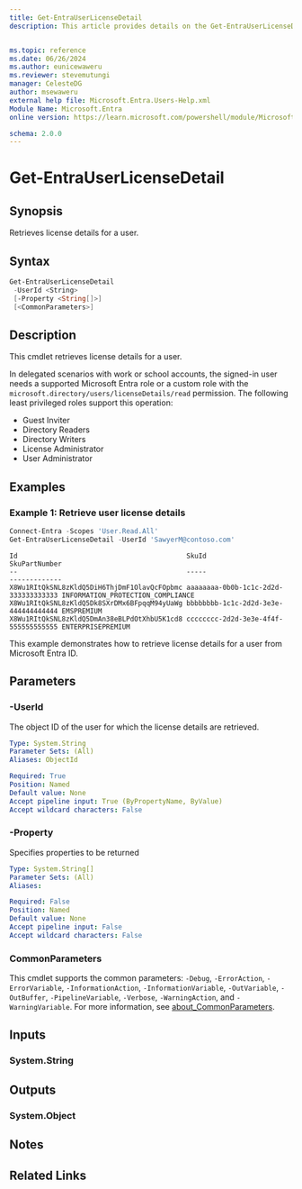 ```yaml
---
title: Get-EntraUserLicenseDetail
description: This article provides details on the Get-EntraUserLicenseDetail command.


ms.topic: reference
ms.date: 06/26/2024
ms.author: eunicewaweru
ms.reviewer: stevemutungi
manager: CelesteDG
author: msewaweru
external help file: Microsoft.Entra.Users-Help.xml
Module Name: Microsoft.Entra
online version: https://learn.microsoft.com/powershell/module/Microsoft.Entra/Get-EntraUserLicenseDetail

schema: 2.0.0
---
```


# Get-EntraUserLicenseDetail

## Synopsis

Retrieves license details for a user.

## Syntax

```powershell
Get-EntraUserLicenseDetail
 -UserId <String>
 [-Property <String[]>]
 [<CommonParameters>]
```

## Description

This cmdlet retrieves license details for a user.

In delegated scenarios with work or school accounts, the signed-in user needs a supported Microsoft Entra role or a custom role with the `microsoft.directory/users/licenseDetails/read` permission. The following least privileged roles support this operation:

- Guest Inviter  
- Directory Readers  
- Directory Writers  
- License Administrator  
- User Administrator

## Examples

### Example 1: Retrieve user license details

```powershell
Connect-Entra -Scopes 'User.Read.All'
Get-EntraUserLicenseDetail -UserId 'SawyerM@contoso.com'
```

```Output
Id                                          SkuId                                SkuPartNumber
--                                          -----                                -------------
X8Wu1RItQkSNL8zKldQ5DiH6ThjDmF1OlavQcFOpbmc aaaaaaaa-0b0b-1c1c-2d2d-333333333333 INFORMATION_PROTECTION_COMPLIANCE
X8Wu1RItQkSNL8zKldQ5Dk8SXrDMx6BFpqqM94yUaWg bbbbbbbb-1c1c-2d2d-3e3e-444444444444 EMSPREMIUM
X8Wu1RItQkSNL8zKldQ5DmAn38eBLPdOtXhbU5K1cd8 cccccccc-2d2d-3e3e-4f4f-555555555555 ENTERPRISEPREMIUM
```

This example demonstrates how to retrieve license details for a user from Microsoft Entra ID.

## Parameters

### -UserId

The object ID of the user for which the license details are retrieved.

```yaml
Type: System.String
Parameter Sets: (All)
Aliases: ObjectId

Required: True
Position: Named
Default value: None
Accept pipeline input: True (ByPropertyName, ByValue)
Accept wildcard characters: False
```

### -Property

Specifies properties to be returned

```yaml
Type: System.String[]
Parameter Sets: (All)
Aliases:

Required: False
Position: Named
Default value: None
Accept pipeline input: False
Accept wildcard characters: False
```

### CommonParameters

This cmdlet supports the common parameters: `-Debug`, `-ErrorAction`, `-ErrorVariable`, `-InformationAction`, `-InformationVariable`, `-OutVariable`, `-OutBuffer`, `-PipelineVariable`, `-Verbose`, `-WarningAction`, and `-WarningVariable`. For more information, see [about_CommonParameters](https://go.microsoft.com/fwlink/?LinkID=113216).

## Inputs

### System.String

## Outputs

### System.Object

## Notes

## Related Links
